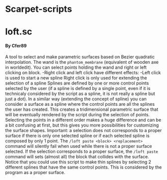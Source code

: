 # Scarpet-scripts

# loft.sc
#### By Cfer89

A tool to select and make parametric surfaces based on Bezier quadratic interpolation. 
The wand is the `phantom_membrane` (equivalent of wooden axe in worldedit). 
You can select points holding the wand and right or left clicking on block. 
-Right click and left click have different effects: 
-Left click is used to start a new spline
Right click is only used for extending the selection of a spline
Splines are defined by one or more control points selected by the user (if a spline is defined by a single point, even if it is technicaly considered by the script as a spline, it is not really a spline but just a dot). In a similar way (extending the concept of spline) you can consider a surface as a spline where the control points are all the splines the user has created. This creates a tridimensional parametric surface that will be eventually rendered by the script during the selection of points.
Selecting the points in a different order makes a huge difference and can be a bit confusing at first, but this gives you more possibilities for customizing the surface shapes.
Important: a selection does not corresponds to a proper surface if there is only one selected spline or if each selected spline is composed by only 1 point. The `/loft paste <block> <replacement>` command will silently fail when used while there is not a proper surface selected. If the selection corresponds to a proper surface, the `/loft paste` command will sets (almost all) the block that collides with the surface.
Notice that you could use this script to make thin splines by selecting 2 different splines that have the same control points. This is considered by the program as a proper surface. 
